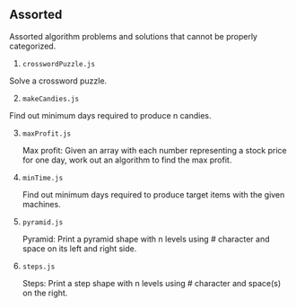 ## Assorted

Assorted algorithm problems and solutions that cannot be properly categorized.

1. `crosswordPuzzle.js`

Solve a crossword puzzle.

2. `makeCandies.js`

Find out minimum days required to produce n candies.

3. `maxProfit.js`

   Max profit: Given an array with each number representing a stock price for one day, work out an algorithm to find the max profit.

4. `minTime.js`

   Find out minimum days required to produce target items with the given machines.

5. `pyramid.js`

   Pyramid: Print a pyramid shape with n levels using # character and space on its left and right side.

6. `steps.js`

   Steps: Print a step shape with n levels using # character and space(s) on the right.
